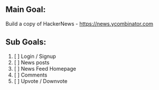 ## Main Goal:

Build a copy of HackerNews - https://news.ycombinator.com

## Sub Goals:

1. [ ] Login / Signup
2. [ ] News posts
3. [ ] News Feed Homepage
4. [ ] Comments
5. [ ] Upvote / Downvote



<!-- # README

This README would normally document whatever steps are necessary to get the
application up and running.

Things you may want to cover:

* Ruby version

* System dependencies

* Configuration

* Database creation

* Database initialization

* How to run the test suite

* Services (job queues, cache servers, search engines, etc.)

* Deployment instructions

* ... -->
